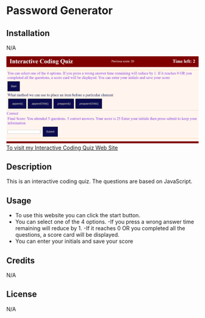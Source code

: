 # Password Generator

## Installation
N/A

![](./Assets/images/Screenshot.png)
[To visit my Interactive Coding Quiz Web Site]( https://ajilakj.github.io/Interactive-Coding-Quiz/)

## Description
This is an interactive coding quiz. The questions are based on JavaScript.

## Usage
- To use this website you can click the start button.
- You can select one of the 4 options.
-If you press a wrong answer time remaining will reduce by 1.
-If it reaches 0 OR you completed all the questions, a score card will be displayed.
- You can enter your initials and save your score 

## Credits
N/A

## License
N/A
